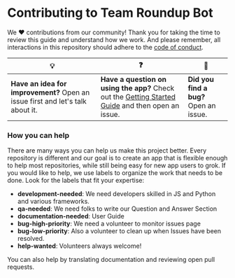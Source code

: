 # Contributing to Team Roundup Bot

We :heart: contributions from our community! Thank you for taking the time to review this guide and understand how we work. And please remember, all interactions in this repository should adhere to the [code of conduct](code-of-conduct.md).

| :bulb: | :question: | :bug: |
| ------- | -------- | -------- |
| **Have an idea for improvement?** Open an issue first and let's talk about it. | **Have a question on using the app?** Check out the [Getting Started Guide](docs/getting-started.md) and then open an issue. | **Did you find a bug?** Open an issue. |

### How you can help

There are many ways you can help us make this project better. Every repository is different and our goal is to create an app that is flexible enough to help most repositories, while still being easy for new app users to grok. If you would like to help, we use labels to organize the work that needs to be done. Look for the labels that fit your expertise:

- **development-needed**: We need developers skilled in JS and Python and various frameworks. 
- **qa-needed**: We need folks to write our Question and Answer Section 
- **documentation-needed**: User Guide 
- **bug-high-priority**: We need a volunteer to monitor issues page 
- **bug-low-priority**: Also a volunteer to clean up when Issues have been resolved. 
- **help-wanted**: Volunteers always welcome! 

You can also help by translating documentation and reviewing open pull requests.
